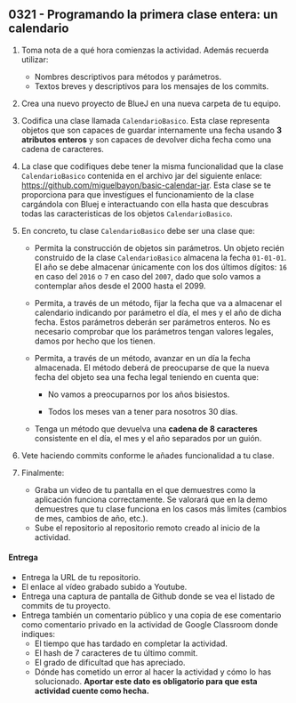 ## 0321 - Programando la primera clase entera: un calendario

1. Toma nota de a qué hora comienzas la actividad. Además recuerda utilizar:
   * Nombres descriptivos para métodos y parámetros.
   * Textos breves y descriptivos para los mensajes de los commits.

2. Crea una nuevo proyecto de BlueJ en una nueva carpeta de tu equipo.

3. Codifica una clase llamada `CalendarioBasico`. Esta clase representa objetos que son capaces de guardar internamente una fecha usando __3 atributos enteros__ y son capaces de devolver dicha fecha como una cadena de caracteres. 

4. La clase que codifiques debe tener la misma funcionalidad que la clase `CalendarioBasico` contenida en el archivo jar del siguiente enlace: https://github.com/miguelbayon/basic-calendar-jar. Esta clase se te proporciona para que investigues el funcionamiento de la clase cargándola con Bluej e interactuando con ella hasta que descubras todas las caracteristicas de los objetos `CalendarioBasico`.

5. En concreto, tu clase `CalendarioBasico` debe ser una clase que:

    * Permita la construcción de objetos sin parámetros. Un objeto recién construido de la clase `CalendarioBasico` almacena la fecha `01-01-01`. El año se debe almacenar únicamente con los dos últimos dígitos: `16` en caso del `2016` o `7` en caso del `2007`, dado que solo vamos a contemplar años desde el 2000 hasta el 2099.

    * Permita, a través de un método, fijar la fecha que va a almacenar el calendario indicando por parámetro el día, el mes y el año de dicha fecha. Estos parámetros deberán ser parámetros enteros. No es necesario comprobar que los parámetros tengan valores legales, damos por hecho que los tienen.

    * Permita, a través de un método, avanzar en un día la fecha almacenada. El método deberá de preocuparse de que la nueva fecha del objeto sea una fecha legal teniendo en cuenta que:

         * No vamos a preocuparnos por los años bisiestos.
  
         * Todos los meses van a tener para nosotros 30 días.  

    * Tenga un método que devuelva una __cadena de 8 caracteres__ consistente en el día, el mes y el año separados por un guión.

6. Vete haciendo commits conforme le añades funcionalidad a tu clase.

8. Finalmente:

   * Graba un video de tu pantalla en el que demuestres como la aplicación funciona correctamente. Se valorará que en la demo demuestres que tu clase funciona en los casos más limites (cambios de mes, cambios de año, etc.).
   * Sube el repositorio al repositorio remoto creado al inicio de la actividad.

#### Entrega

* Entrega la URL de tu repositorio.
* El enlace al vídeo grabado subido a Youtube.
* Entrega una captura de pantalla de Github donde se vea el listado de commits de tu proyecto.
* Entrega también un comentario público y una copia de ese comentario como comentario privado en la actividad de Google Classroom donde indiques:
    - El tiempo que has tardado en completar la actividad.
    - El hash de 7 caracteres de tu último commit.
    - El grado de dificultad que has apreciado.
    - Dónde has cometido un error al hacer la actividad y cómo lo has solucionado. **Aportar este dato es obligatorio para que esta actividad cuente como hecha.**
